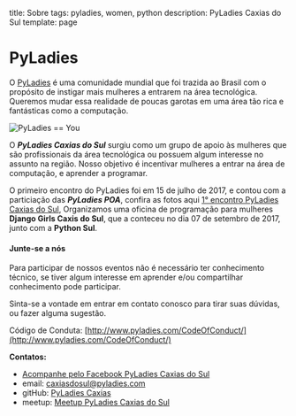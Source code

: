 title: Sobre
tags: pyladies, women, python
description: PyLadies Caxias do Sul
template: page

# PyLadies

O [PyLadies](http://pyladies.com/) é uma comunidade mundial que foi trazida ao Brasil com o propósito de instigar mais mulheres a entrarem na área tecnológica. Queremos mudar essa realidade de poucas garotas em uma área tão rica e fantásticas como a computação.

![PyLadies == You]({filename}/images/pyladies_equals_you.png)


O ***PyLadies Caxias do Sul*** surgiu como um grupo de apoio às mulheres que são profissionais da área tecnológica ou possuem algum interesse no assunto na região.
Nosso objetivo é incentivar mulheres a entrar na área de computação, e aprender a programar.

O primeiro encontro do PyLadies foi em 15 de julho de 2017, e contou com a particiação das ***PyLadies POA***, confira as fotos aqui [1° encontro PyLadies Caxias do Sul](/1deg-encontro-pyladies.html), Organizamos uma oficina de programação para mulheres **Django Girls Caxis do Sul**, que a conteceu no dia 07 de setembro de 2017, junto com a **Python Sul**.

#### Junte-se a nós

Para participar de nossos eventos não é necessário ter conhecimento técnico, se tiver algum interesse em aprender e/ou compartilhar conhecimento pode participar.

Sinta-se a vontade em entrar em contato conosco para tirar suas dúvidas, ou fazer alguma sugestão.

Código de Conduta: [http://www.pyladies.com/CodeOfConduct/](http://www.pyladies.com/CodeOfConduct/)

**Contatos:**

* [Acompanhe pelo Facebook PyLadies Caxias do Sul](https://www.facebook.com/pyladiescaxias/)
* email: [caxiasdosul@pyladies.com](mailto:caxiasdosul@pyladies.com)
* gitHub: [PyLadies Caxias](https://github.com/PyladiesCaxias)
* meetup: [Meetup PyLadies Caxias do Sul](https://www.meetup.com/pt-BR/PyLadiesCaxiasdoSul/)

